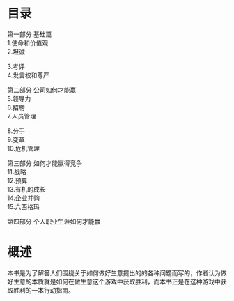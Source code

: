 # 目录
第一部分 基础篇   
1.使命和价值观   
2.坦诚   

3.考评   
4.发言权和尊严   

第二部分 公司如何才能赢   
5.领导力    
6.招聘   
7.人员管理   

8.分手  
9.变革  
10.危机管理   

第三部分 如何才能赢得竞争   
11.战略   
12.预算   
13.有机的成长   
14.企业并购   
15.六西格玛   

第四部分 个人职业生涯如何才能赢

# 概述
本书是为了解答人们围绕关于如何做好生意提出的的各种问题而写的，作者认为做好生意的本质就是如何在做生意这个游戏中获取胜利，而本书正是在这种游戏中获取胜利的一本行动指南。
